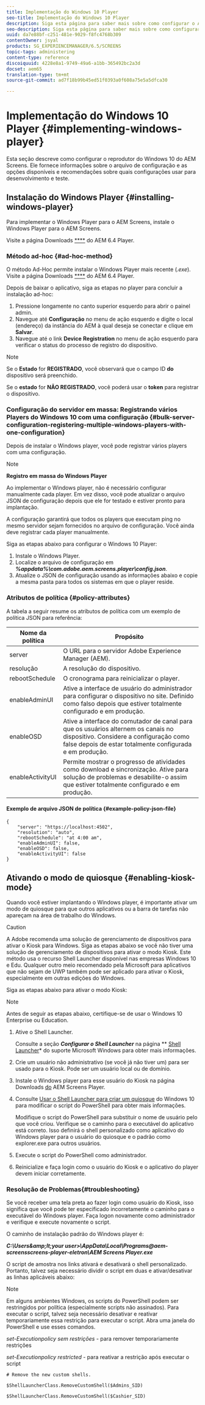 ```yaml
---
title: Implementação do Windows 10 Player
seo-title: Implementação do Windows 10 Player
description: Siga esta página para saber mais sobre como configurar o AEM Screens Windows 10 player.
seo-description: Siga esta página para saber mais sobre como configurar o AEM Screens Windows 10 player.
uuid: da7e88bf-c251-481e-9029-f8fc4768b309
contentOwner: jsyal
products: SG_EXPERIENCEMANAGER/6.5/SCREENS
topic-tags: administering
content-type: reference
discoiquuid: 4228e8a1-9749-49a6-a1bb-365492bc2a3d
docset: aem65
translation-type: tm+mt
source-git-commit: ad7f18b99b45ed51f0393a0f608a75e5a5dfca30

---
```



# Implementação do Windows 10 Player {#implementing-windows-player}

Esta seção descreve como configurar o reprodutor do Windows 10 do AEM Screens. Ele fornece informações sobre o arquivo de configuração e as opções disponíveis e recomendações sobre quais configurações usar para desenvolvimento e teste.

## Instalação do Windows Player {#installing-windows-player}

Para implementar o Windows Player para o AEM Screens, instale o Windows Player para o AEM Screens.

Visite a página Downloads [****](https://download.macromedia.com/screens/) do AEM 6.4 Player.

### Método ad-hoc {#ad-hoc-method}

O método Ad-Hoc permite instalar o Windows Player mais recente (*.exe*). Visite a página Downloads [****](https://download.macromedia.com/screens/) do AEM 6.4 Player.

Depois de baixar o aplicativo, siga as etapas no player para concluir a instalação ad-hoc:

1. Pressione longamente no canto superior esquerdo para abrir o painel admin.
1. Navegue até **Configuração** no menu de ação esquerdo e digite o local (endereço) da instância do AEM à qual deseja se conectar e clique em **Salvar**.
1. Navegue até o link **Device** **Registration** no menu de ação esquerdo para verificar o status do processo de registro do dispositivo.

>[!NOTE]
>
>Se o **Estado** for **REGISTRADO**, você observará que o campo ID **do** dispositivo será preenchido.
>
>Se o **estado** for **NÃO REGISTRADO**, você poderá usar o **token** para registrar o dispositivo.

### Configuração do servidor em massa: Registrando vários Players do Windows 10 com uma configuração {#bulk-server-configuration-registering-multiple-windows-players-with-one-configuration}

Depois de instalar o Windows player, você pode registrar vários players com uma configuração.

>[!NOTE]
>
>**Registro em massa do Windows Player**
>
>Ao implementar o Windows player, não é necessário configurar manualmente cada player. Em vez disso, você pode atualizar o arquivo JSON de configuração depois que ele for testado e estiver pronto para implantação.
>
>A configuração garantirá que todos os players que executam ping no mesmo servidor sejam fornecidos no arquivo de configuração. Você ainda deve registrar cada player manualmente.

Siga as etapas abaixo para configurar o Windows 10 Player:

1. Instale o Windows Player.
1. Localize o arquivo de configuração em ***%appdata%\com.adobe.aem.screens.player\config.json***.
1. Atualize o JSON de configuração usando as informações abaixo e copie a mesma pasta para todos os sistemas em que o player reside.

### Atributos de política {#policy-attributes}

A tabela a seguir resume os atributos de política com um exemplo de política JSON para referência:

| **Nome da política** | **Propósito** |
|---|---|
| server | O URL para o servidor Adobe Experience Manager (AEM). |
| resolução | A resolução do dispositivo. |
| rebootSchedule | O cronograma para reinicializar o player. |
| enableAdminUI | Ative a interface de usuário do administrador para configurar o dispositivo no site. Definido como falso depois que estiver totalmente configurado e em produção. |
| enableOSD | Ative a interface do comutador de canal para que os usuários alternem os canais no dispositivo. Considere a configuração como false depois de estar totalmente configurada e em produção. |
| enableActivityUI | Permite mostrar o progresso de atividades como download e sincronização. Ative para solução de problemas e desabilite-o assim que estiver totalmente configurado e em produção. |

#### Exemplo de arquivo JSON de política {#example-policy-json-file}

```
{
    "server": "https://localhost:4502",
    "resolution": "auto",
    "rebootSchedule": "at 4:00 am",
    "enableAdminUI": false,
    "enableOSD": false,
    "enableActivityUI": false
}
```

## Ativando o modo de quiosque {#enabling-kiosk-mode}

Quando você estiver implantando o Windows player, é importante ativar um modo de quiosque para que outros aplicativos ou a barra de tarefas não apareçam na área de trabalho do Windows.

>[!CAUTION]
>
>A Adobe recomenda uma solução de gerenciamento de dispositivos para ativar o Kiosk para Windows. Siga as etapas abaixo se você não tiver uma solução de gerenciamento de dispositivos para ativar o modo Kiosk. Este método usa o recurso Shell Launcher disponível nas empresas Windows 10 e Edu. Qualquer outro meio recomendado pela Microsoft para aplicativos que não sejam de UWP também pode ser aplicado para ativar o Kiosk, especialmente em outras edições do Windows.

Siga as etapas abaixo para ativar o modo Kiosk:

>[!NOTE]
>
>Antes de seguir as etapas abaixo, certifique-se de usar o Windows 10 Enterprise ou Education.

1. Ative o Shell Launcher.

   Consulte a seção ***Configurar o Shell Launcher*** na página ** [Shell Launcher](https://docs.microsoft.com/en-us/windows-hardware/customize/enterprise/shell-launcher)* do suporte Microsoft Windows para obter mais informações.

1. Crie um usuário não administrativo (se você já não tiver um) para ser usado para o Kiosk. Pode ser um usuário local ou de domínio.
1. Instale o Windows player para esse usuário do Kiosk na página Downloads [do](https://download.macromedia.com/screens/) AEM Screens Player.
1. Consulte [Usar o Shell Launcher para criar um quiosque](https://docs.microsoft.com/en-us/windows/configuration/kiosk-shelllauncher) do Windows 10 para modificar o script do PowerShell para obter mais informações.

   Modifique o script do PowerShell para substituir o nome de usuário pelo que você criou. Verifique se o caminho para o executável do aplicativo está correto. Isso definirá o shell personalizado como aplicativo do Windows player para o usuário do quiosque e o padrão como explorer.exe para outros usuários.

1. Execute o script do PowerShell como administrador.
1. Reinicialize e faça login como o usuário do Kiosk e o aplicativo do player devem iniciar corretamente.

### Resolução de Problemas{#troubleshooting}

Se você receber uma tela preta ao fazer login como usuário do Kiosk, isso significa que você pode ter especificado incorretamente o caminho para o executável do Windows player. Faça logon novamente como administrador e verifique e execute novamente o script.

O caminho de instalação padrão do Windows player é:

***C:\Users\&amp;lt;your user&gt;\AppData\Local\Programs\@aem-screensscreens-player-eletron\AEM Screens Player.exe***

O script de amostra nos links ativará e desativará o shell personalizado. Portanto, talvez seja necessário dividir o script em duas e ativar/desativar as linhas aplicáveis abaixo:

>[!NOTE]
>
>Em alguns ambientes Windows, os scripts do PowerShell podem ser restringidos por política (especialmente scripts não assinados). Para executar o script, talvez seja necessário desativar e reativar temporariamente essa restrição para executar o script. Abra uma janela do PowerShell e use esses comandos.
>
>*set-Executionpolicy sem restrições* - para remover temporariamente restrições
>
>*set-Executionpolicy restricted* - para reativar a restrição após executar o script

```
# Remove the new custom shells.

$ShellLauncherClass.RemoveCustomShell($Admins_SID)

$ShellLauncherClass.RemoveCustomShell($Cashier_SID)
```

